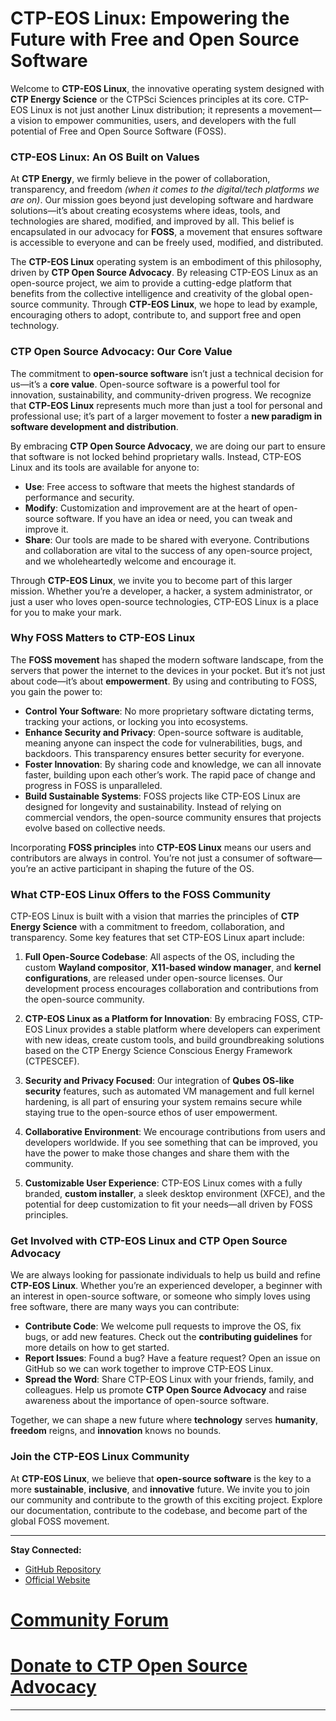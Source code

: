 # CTP-EOS Linux: Empowering the Future with Free and Open Source Software

Welcome to **CTP-EOS Linux**, the innovative operating system designed with **CTP Energy Science** or the CTPSci Sciences principles at its core. CTP-EOS Linux is not just another Linux distribution; it represents a movement—a vision to empower communities, users, and developers with the full potential of Free and Open Source Software (FOSS).

### **CTP-EOS Linux: An OS Built on Values**

At **CTP Energy**, we firmly believe in the power of collaboration, transparency, and freedom *(when it comes to the digital/tech platforms we are on)*. Our mission goes beyond just developing software and hardware solutions—it’s about creating ecosystems where ideas, tools, and technologies are shared, modified, and improved by all. This belief is encapsulated in our advocacy for **FOSS**, a movement that ensures software is accessible to everyone and can be freely used, modified, and distributed.

The **CTP-EOS Linux** operating system is an embodiment of this philosophy, driven by **CTP Open Source Advocacy**. By releasing CTP-EOS Linux as an open-source project, we aim to provide a cutting-edge platform that benefits from the collective intelligence and creativity of the global open-source community. Through **CTP-EOS Linux**, we hope to lead by example, encouraging others to adopt, contribute to, and support free and open technology.

### **CTP Open Source Advocacy: Our Core Value**

The commitment to **open-source software** isn’t just a technical decision for us—it’s a **core value**. Open-source software is a powerful tool for innovation, sustainability, and community-driven progress. We recognize that **CTP-EOS Linux** represents much more than just a tool for personal and professional use; it’s part of a larger movement to foster a **new paradigm in software development and distribution**.

By embracing **CTP Open Source Advocacy**, we are doing our part to ensure that software is not locked behind proprietary walls. Instead, CTP-EOS Linux and its tools are available for anyone to:

* **Use**: Free access to software that meets the highest standards of performance and security.
* **Modify**: Customization and improvement are at the heart of open-source software. If you have an idea or need, you can tweak and improve it.
* **Share**: Our tools are made to be shared with everyone. Contributions and collaboration are vital to the success of any open-source project, and we wholeheartedly welcome and encourage it.

Through **CTP-EOS Linux**, we invite you to become part of this larger mission. Whether you’re a developer, a hacker, a system administrator, or just a user who loves open-source technologies, CTP-EOS Linux is a place for you to make your mark.

### **Why FOSS Matters to CTP-EOS Linux**

The **FOSS movement** has shaped the modern software landscape, from the servers that power the internet to the devices in your pocket. But it’s not just about code—it’s about **empowerment**. By using and contributing to FOSS, you gain the power to:

* **Control Your Software**: No more proprietary software dictating terms, tracking your actions, or locking you into ecosystems.
* **Enhance Security and Privacy**: Open-source software is auditable, meaning anyone can inspect the code for vulnerabilities, bugs, and backdoors. This transparency ensures better security for everyone.
* **Foster Innovation**: By sharing code and knowledge, we can all innovate faster, building upon each other’s work. The rapid pace of change and progress in FOSS is unparalleled.
* **Build Sustainable Systems**: FOSS projects like CTP-EOS Linux are designed for longevity and sustainability. Instead of relying on commercial vendors, the open-source community ensures that projects evolve based on collective needs.

Incorporating **FOSS principles** into **CTP-EOS Linux** means our users and contributors are always in control. You’re not just a consumer of software—you’re an active participant in shaping the future of the OS.

### **What CTP-EOS Linux Offers to the FOSS Community**

CTP-EOS Linux is built with a vision that marries the principles of **CTP Energy Science** with a commitment to freedom, collaboration, and transparency. Some key features that set CTP-EOS Linux apart include:

1. **Full Open-Source Codebase**: All aspects of the OS, including the custom **Wayland compositor**, **X11-based window manager**, and **kernel configurations**, are released under open-source licenses. Our development process encourages collaboration and contributions from the open-source community.

2. **CTP-EOS Linux as a Platform for Innovation**: By embracing FOSS, CTP-EOS Linux provides a stable platform where developers can experiment with new ideas, create custom tools, and build groundbreaking solutions based on the CTP Energy Science Conscious Energy Framework (CTPESCEF).

3. **Security and Privacy Focused**: Our integration of **Qubes OS-like security** features, such as automated VM management and full kernel hardening, is all part of ensuring your system remains secure while staying true to the open-source ethos of user empowerment.

4. **Collaborative Environment**: We encourage contributions from users and developers worldwide. If you see something that can be improved, you have the power to make those changes and share them with the community.

5. **Customizable User Experience**: CTP-EOS Linux comes with a fully branded, **custom installer**, a sleek desktop environment (XFCE), and the potential for deep customization to fit your needs—all driven by FOSS principles.

### **Get Involved with CTP-EOS Linux and CTP Open Source Advocacy**

We are always looking for passionate individuals to help us build and refine **CTP-EOS Linux**. Whether you’re an experienced developer, a beginner with an interest in open-source software, or someone who simply loves using free software, there are many ways you can contribute:

* **Contribute Code**: We welcome pull requests to improve the OS, fix bugs, or add new features. Check out the **contributing guidelines** for more details on how to get started.
* **Report Issues**: Found a bug? Have a feature request? Open an issue on GitHub so we can work together to improve CTP-EOS Linux.
* **Spread the Word**: Share CTP-EOS Linux with your friends, family, and colleagues. Help us promote **CTP Open Source Advocacy** and raise awareness about the importance of open-source software.

Together, we can shape a new future where **technology** serves **humanity**, **freedom** reigns, and **innovation** knows no bounds.

### **Join the CTP-EOS Linux Community**

At **CTP-EOS Linux**, we believe that **open-source software** is the key to a more **sustainable**, **inclusive**, and **innovative** future. We invite you to join our community and contribute to the growth of this exciting project. Explore our documentation, contribute to the codebase, and become part of the global FOSS movement.

---

**Stay Connected:**

* [GitHub Repository](https://github.com/ctp-eos)
* [Official Website](https://www.ctp-eos.org)
# [Community Forum](https://forum.ctp-eos.com)
# [Donate to CTP Open Source Advocacy](https://www.ctp-eos.com/donate)

---


